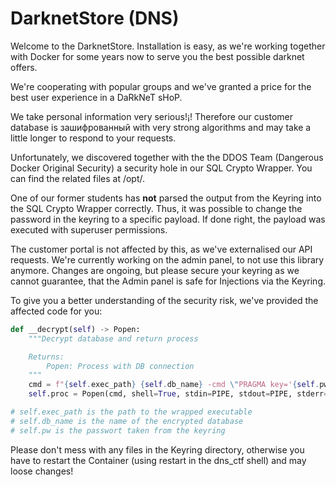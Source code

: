 DarknetStore (DNS)
===
Welcome to the DarknetStore.
Installation is easy, as we're working together with Docker for some years now to serve you the best possible darknet offers.

We're cooperating with popular groups and we've granted a price for the best user experience in a DaRkNeT sHoP.

We take personal information very serious!¡! Therefore our customer database is зашифрованный with very strong algorithms and may take a little longer to respond to your requests.

Unfortunately, we discovered together with the the DDOS Team (Dangerous Docker Original Security) a security hole in our SQL Crypto Wrapper. You can find the related files at /opt/.

One of our former students has **not** parsed the output from the Keyring into the SQL Crypto Wrapper correctly. Thus, it was possible to change the password in the keyring to a specific payload. If done right, the payload was executed with superuser permissions.

The customer portal is not affected by this, as we've externalised our API requests. We're currently working on the admin panel, to not use this library anymore. Changes are ongoing, but please secure your keyring as we cannot guarantee, that the Admin panel is safe for Injections via the Keyring.

To give you a better understanding of the security risk, we've provided the affected code for you:
```py
def __decrypt(self) -> Popen:
    """Decrypt database and return process

    Returns:
        Popen: Process with DB connection
    """
    cmd = f"{self.exec_path} {self.db_name} -cmd \"PRAGMA key='{self.pw}';\""
    self.proc = Popen(cmd, shell=True, stdin=PIPE, stdout=PIPE, stderr=PIPE)

# self.exec_path is the path to the wrapped executable
# self.db_name is the name of the encrypted database
# self.pw is the passwort taken from the keyring
```

Please don't mess with any files in the Keyring directory, otherwise you have to restart the Container (using restart in the dns_ctf shell) and may loose changes!